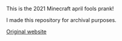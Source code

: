 This is the 2021 Minecraft april fools prank! 

I made this repository for archival purposes. 
  
[Original website](https://plus.minecraft.net/)
